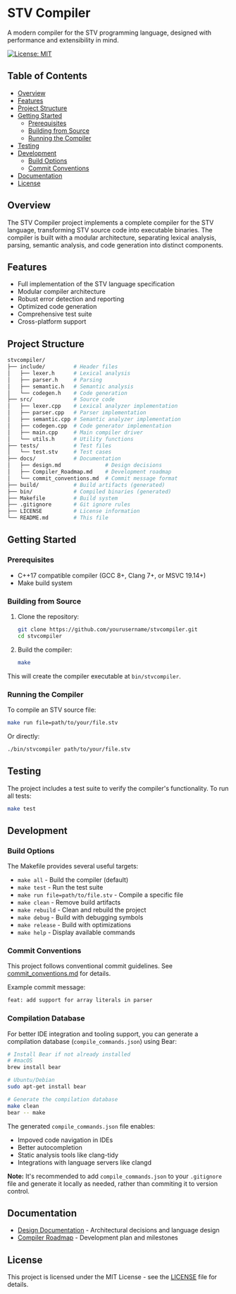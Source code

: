 # STV Compiler

A modern compiler for the STV programming language, designed with performance and extensibility in mind.

[![License: MIT](https://img.shields.io/badge/License-MIT-blue.svg)](LICENSE)

## Table of Contents

- [Overview](#overview)
- [Features](#features)
- [Project Structure](#project-structure)
- [Getting Started](#getting-started)
  - [Prerequisites](#prerequisites)
  - [Building from Source](#building-from-source)
  - [Running the Compiler](#running-the-compiler)
- [Testing](#testing)
- [Development](#development)
  - [Build Options](#build-options)
  - [Commit Conventions](#commit-conventions)
- [Documentation](#documentation)
- [License](#license)

## Overview

The STV Compiler project implements a complete compiler for the STV language, transforming STV source code into executable binaries. The compiler is built with a modular architecture, separating lexical analysis, parsing, semantic analysis, and code generation into distinct components.

## Features

- Full implementation of the STV language specification
- Modular compiler architecture
- Robust error detection and reporting
- Optimized code generation
- Comprehensive test suite
- Cross-platform support

## Project Structure

```bash
stvcompiler/
├── include/         # Header files
│   ├── lexer.h      # Lexical analysis
│   ├── parser.h     # Parsing
│   ├── semantic.h   # Semantic analysis
│   └── codegen.h    # Code generation
├── src/             # Source code
│   ├── lexer.cpp    # Lexical analyzer implementation
│   ├── parser.cpp   # Parser implementation
│   ├── semantic.cpp # Semantic analyzer implementation
│   ├── codegen.cpp  # Code generator implementation
│   ├── main.cpp     # Main compiler driver
│   └── utils.h      # Utility functions
├── tests/           # Test files
│   └── test.stv     # Test cases
├── docs/            # Documentation
│   ├── design.md              # Design decisions
│   ├── Compiler_Roadmap.md    # Development roadmap
│   └── commit_conventions.md  # Commit message format
├── build/           # Build artifacts (generated)
├── bin/             # Compiled binaries (generated)
├── Makefile         # Build system
├── .gitignore       # Git ignore rules
├── LICENSE          # License information
└── README.md        # This file
```

## Getting Started

### Prerequisites

- C++17 compatible compiler (GCC 8+, Clang 7+, or MSVC 19.14+)
- Make build system

### Building from Source

1. Clone the repository:

   ```bash
   git clone https://github.com/yourusername/stvcompiler.git
   cd stvcompiler
   ```

2. Build the compiler:

   ```bash
   make
   ```

This will create the compiler executable at `bin/stvcompiler`.

### Running the Compiler

To compile an STV source file:

```bash
make run file=path/to/your/file.stv
```

Or directly:

```bash
./bin/stvcompiler path/to/your/file.stv
```

## Testing

The project includes a test suite to verify the compiler's functionality. To run all tests:

```bash
make test
```

## Development

### Build Options

The Makefile provides several useful targets:

- `make all` - Build the compiler (default)
- `make test` - Run the test suite
- `make run file=path/to/file.stv` - Compile a specific file
- `make clean` - Remove build artifacts
- `make rebuild` - Clean and rebuild the project
- `make debug` - Build with debugging symbols
- `make release` - Build with optimizations
- `make help` - Display available commands

### Commit Conventions

This project follows conventional commit guidelines. See [commit_conventions.md](docs/commit_conventions.md) for details.

Example commit message:

```bash
feat: add support for array literals in parser
```

### Compilation Database

For better IDE integration and tooling support, you can generate a compilation database (`compile_commands.json`) using Bear:

```bash
# Install Bear if not already installed
# #macOS
brew install bear

# Ubuntu/Debian
sudo apt-get install bear

# Generate the compilation database
make clean
bear -- make
```

The generated `compile_commands.json` file enables:

- Impoved code navigation in IDEs
- Better autocompletion
- Static analysis tools like clang-tidy
- Integrations with language servers like clangd

**Note:** It's recommended to add `compile_commands.json` to your `.gitignore` file and generate it locally as needed, rather than commiting it to version control.

## Documentation

- [Design Documentation](docs/design.md) - Architectural decisions and language design
- [Compiler Roadmap](docs/Compiler_Roadmap.md) - Development plan and milestones

## License

This project is licensed under the MIT License - see the [LICENSE](LICENSE) file for details.
